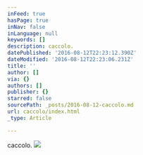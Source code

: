 ```yaml
---
inFeed: true
hasPage: true
inNav: false
inLanguage: null
keywords: []
description: caccolo.
datePublished: '2016-08-12T22:23:12.390Z'
dateModified: '2016-08-12T22:23:06.231Z'
title: ''
author: []
via: {}
authors: []
publisher: {}
starred: false
sourcePath: _posts/2016-08-12-caccolo.md
url: caccolo/index.html
_type: Article

---
```

caccolo.
![](https://the-grid-user-content.s3-us-west-2.amazonaws.com/36bbf15a-14a1-44b5-8d8d-d183f69aa0dc.jpg)